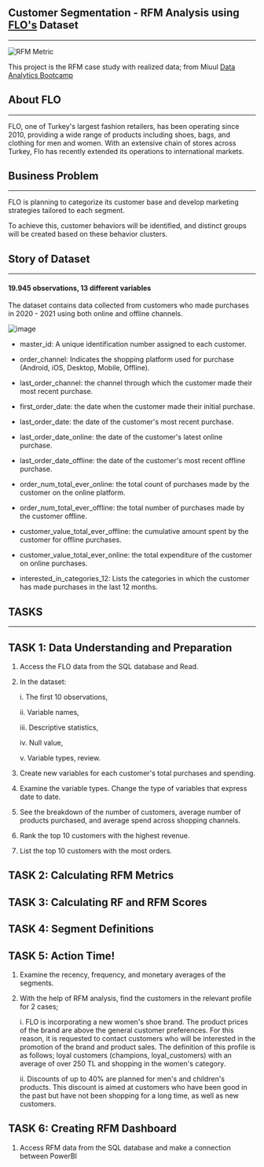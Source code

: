 ## Customer Segmentation - RFM Analysis using [FLO's](https://www.linkedin.com/company/flo-ma%C4%9Fazac%C4%B1l%C4%B1k/) Dataset
-------------------------------

![RFM Metric](https://github.com/BedirK/Portfolio-Projects/assets/103532330/f0039e47-bd15-458a-bb5d-2c22c83f6984)

This project is the RFM case study with realized data; from Miuul [Data Analytics Bootcamp](https://miuul.com/data-analyst-bootcamp) 

## About FLO
-------------------------------
FLO, one of Turkey's largest fashion retailers, has been operating since 2010, providing a wide range of products including shoes, bags, and clothing for men and women. With an extensive chain of stores across Turkey, Flo has recently extended its operations to international markets.

## Business Problem
-------------------------------
FLO is planning to categorize its customer base and develop marketing strategies tailored to each segment. 

To achieve this, customer behaviors will be identified, and distinct groups will be created based on these behavior clusters.

## Story of Dataset
-------------------------------
#### 19.945 observations, 13 different variables

The dataset contains data collected from customers who made purchases in 2020 - 2021 using both online and offline channels.

![image](https://github.com/BedirK/Portfolio-Projects/assets/103532330/41aa3662-b9a5-4bc9-8c23-a6f3472efadb)

- master_id: A unique identification number assigned to each customer.
  
- order_channel: Indicates the shopping platform used for purchase (Android, iOS, Desktop, Mobile, Offline).
  
- last_order_channel: the channel through which the customer made their most recent purchase.
  
- first_order_date: the date when the customer made their initial purchase.
  
- last_order_date: the date of the customer's most recent purchase.
  
- last_order_date_online: the date of the customer's latest online purchase.
  
- last_order_date_offline: the date of the customer's most recent offline purchase.
  
- order_num_total_ever_online: the total count of purchases made by the customer on the online platform.
  
- order_num_total_ever_offline: the total number of purchases made by the customer offline.
  
- customer_value_total_ever_offline: the cumulative amount spent by the customer for offline purchases.
  
- customer_value_total_ever_online: the total expenditure of the customer on online purchases.
  
- interested_in_categories_12: Lists the categories in which the customer has made purchases in the last 12 months.
  
## TASKS
-------------------------------
## TASK 1: Data Understanding and Preparation

   1. Access the FLO data from the SQL database and Read.
   2. In the dataset:
      
         i.   The first 10 observations,
      
         ii.  Variable names,
      
         iii. Descriptive statistics,
      
         iv.  Null value,
      
         v.   Variable types, review.
  3. Create new variables for each customer's total purchases and spending.
  4. Examine the variable types. Change the type of variables that express date to date.
  5. See the breakdown of the number of customers, average number of products purchased, and average spend across shopping channels.
  6. Rank the top 10 customers with the highest revenue.
  7. List the top 10 customers with the most orders.
## TASK 2: Calculating RFM Metrics
## TASK 3: Calculating RF and RFM Scores
## TASK 4: Segment Definitions
## TASK 5: Action Time!
   1. Examine the recency, frequency, and monetary averages of the segments.
   2. With the help of RFM analysis, find the customers in the relevant profile for 2 cases;
      
        i. FLO is incorporating a new women's shoe brand. The product prices of the brand are above the general customer preferences. For this reason, it is requested to contact customers who will be interested in the promotion of the brand and product sales. The definition of this profile is as follows; loyal customers (champions, loyal_customers) with an average of over 250 TL and shopping in the women's category.
      
        ii. Discounts of up to 40% are planned for men's and children's products. This discount is aimed at customers who have been good in the past but have not been shopping for a long time, as well as new customers.
## TASK 6: Creating RFM Dashboard
 1. Access RFM data from the SQL database and make a connection between PowerBI

